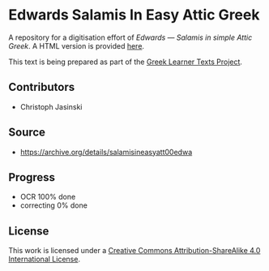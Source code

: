 # Edwards Salamis In Easy Attic Greek

A repository for a digitisation effort of _Edwards — Salamis in simple Attic Greek_. A HTML version is provided [here](https://sleeptillseven.github.io/edwards-salamis-in-easy-attic-greek/).

This text is being prepared as part of the [Greek Learner Texts Project](https://greek-learner-texts.org/).

## Contributors

* Christoph Jasinski

## Source

* https://archive.org/details/salamisineasyatt00edwa

## Progress

* OCR 100% done
* correcting 0% done

## License

This work is licensed under a [Creative Commons Attribution-ShareAlike 4.0 International License](http://creativecommons.org/licenses/by-sa/4.0/).
